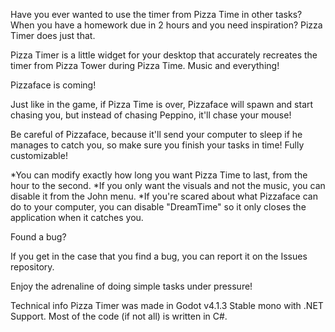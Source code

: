 Have you ever wanted to use the timer from Pizza Time in other tasks? When you have a homework due in 2 hours and you need inspiration? Pizza Timer does just that.

Pizza Timer is a little widget for your desktop that accurately recreates the timer from Pizza Tower during Pizza Time. Music and everything!

Pizzaface is coming!

Just like in the game, if Pizza Time is over, Pizzaface will spawn and start chasing you, but instead of chasing Peppino, it'll chase your mouse!

Be careful of Pizzaface, because it'll send your computer to sleep if he manages to catch you, so make sure you finish your tasks in time! Fully customizable!

*You can modify exactly how long you want Pizza Time to last, from the hour to the second. *If you only want the visuals and not the music, you can disable it from the John menu. *If you're scared about what Pizzaface can do to your computer, you can disable "DreamTime" so it only closes the application when it catches you.

Found a bug?

If you get in the case that you find a bug, you can report it on the Issues repository.

Enjoy the adrenaline of doing simple tasks under pressure!

Technical info Pizza Timer was made in Godot v4.1.3 Stable mono with .NET Support. Most of the code (if not all) is written in C#.
